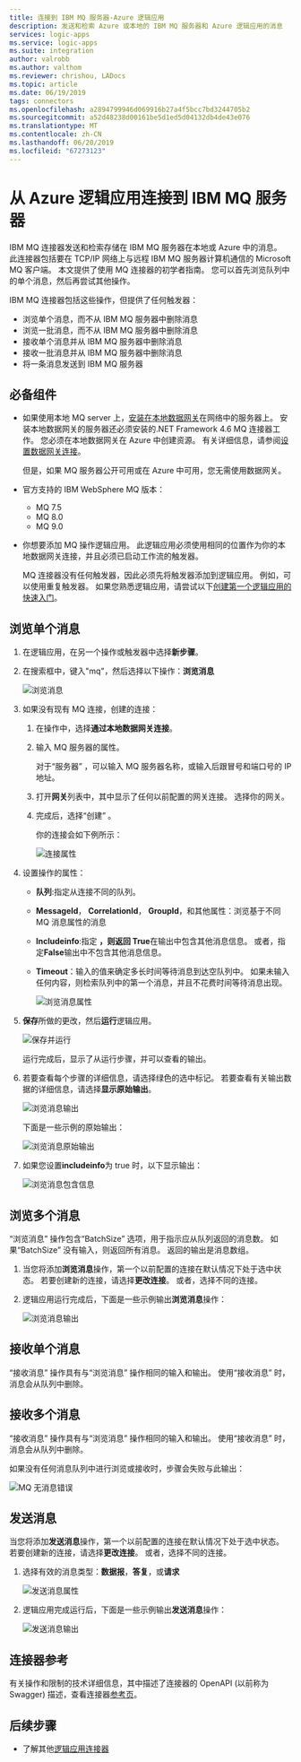 ```yaml
---
title: 连接到 IBM MQ 服务器-Azure 逻辑应用
description: 发送和检索 Azure 或本地的 IBM MQ 服务器和 Azure 逻辑应用的消息
services: logic-apps
ms.service: logic-apps
ms.suite: integration
author: valrobb
ms.author: valthom
ms.reviewer: chrishou, LADocs
ms.topic: article
ms.date: 06/19/2019
tags: connectors
ms.openlocfilehash: a2894799946d069916b27a4f5bcc7bd3244705b2
ms.sourcegitcommit: a52d48238d00161be5d1ed5d04132db4de43e076
ms.translationtype: MT
ms.contentlocale: zh-CN
ms.lasthandoff: 06/20/2019
ms.locfileid: "67273123"
---
```

# <a name="connect-to-an-ibm-mq-server-from-azure-logic-apps"></a>从 Azure 逻辑应用连接到 IBM MQ 服务器

IBM MQ 连接器发送和检索存储在 IBM MQ 服务器在本地或 Azure 中的消息。 此连接器包括要在 TCP/IP 网络上与远程 IBM MQ 服务器计算机通信的 Microsoft MQ 客户端。 本文提供了使用 MQ 连接器的初学者指南。 您可以首先浏览队列中的单个消息，然后再尝试其他操作。

IBM MQ 连接器包括这些操作，但提供了任何触发器：

- 浏览单个消息，而不从 IBM MQ 服务器中删除消息
- 浏览一批消息，而不从 IBM MQ 服务器中删除消息
- 接收单个消息并从 IBM MQ 服务器中删除消息
- 接收一批消息并从 IBM MQ 服务器中删除消息
- 将一条消息发送到 IBM MQ 服务器

## <a name="prerequisites"></a>必备组件

* 如果使用本地 MQ server 上，[安装在本地数据网关](../logic-apps/logic-apps-gateway-install.md)在网络中的服务器上。 安装本地数据网关的服务器还必须安装的.NET Framework 4.6 MQ 连接器工作。 您必须在本地数据网关在 Azure 中创建资源。 有关详细信息，请参阅[设置数据网关连接](../logic-apps/logic-apps-gateway-connection.md)。

  但是，如果 MQ 服务器公开可用或在 Azure 中可用，您无需使用数据网关。

* 官方支持的 IBM WebSphere MQ 版本：

  * MQ 7.5
  * MQ 8.0
  * MQ 9.0

* 你想要添加 MQ 操作逻辑应用。 此逻辑应用必须使用相同的位置作为你的本地数据网关连接，并且必须已启动工作流的触发器。 

  MQ 连接器没有任何触发器，因此必须先将触发器添加到逻辑应用。 例如，可以使用重复触发器。 如果您熟悉逻辑应用，请尝试以下[创建第一个逻辑应用的快速入门](../logic-apps/quickstart-create-first-logic-app-workflow.md)。 

## <a name="browse-a-single-message"></a>浏览单个消息

1. 在逻辑应用，在另一个操作或触发器中选择**新步骤**。 

1. 在搜索框中，键入"mq"，然后选择以下操作：**浏览消息**

   ![浏览消息](media/connectors-create-api-mq/Browse_message.png)

1. 如果没有现有 MQ 连接，创建的连接：  

   1. 在操作中，选择**通过本地数据网关连接**。
   
   1. 输入 MQ 服务器的属性。  

      对于“服务器”  ，可以输入 MQ 服务器名称，或输入后跟冒号和端口号的 IP 地址。
    
   1. 打开**网关**列表中，其中显示了任何以前配置的网关连接。 选择你的网关。
    
   1. 完成后，选择“创建”  。 
   
      你的连接会如下例所示：

      ![连接属性](media/connectors-create-api-mq/Connection_Properties.png)

1. 设置操作的属性：

   * **队列**:指定从连接不同的队列。

   * **MessageId**， **CorrelationId**， **GroupId**，和其他属性：浏览基于不同 MQ 消息属性的消息

   * **Includeinfo**:指定 **，则返回 True**在输出中包含其他消息信息。 或者，指定**False**输出中不包含其他消息信息。

   * **Timeout**：输入的值来确定多长时间等待消息到达空队列中。 如果未输入任何内容，则检索队列中的第一个消息，并且不花费时间等待消息出现。

     ![浏览消息属性](media/connectors-create-api-mq/Browse_message_Props.png)

1. **保存**所做的更改，然后**运行**逻辑应用。

   ![保存并运行](media/connectors-create-api-mq/Save_Run.png)

   运行完成后，显示了从运行步骤，并可以查看的输出。

1. 若要查看每个步骤的详细信息，请选择绿色的选中标记。 若要查看有关输出数据的详细信息，请选择**显示原始输出**。

   ![浏览消息输出](media/connectors-create-api-mq/Browse_message_output.png)  

   下面是一些示例的原始输出：

   ![浏览消息原始输出](media/connectors-create-api-mq/Browse_message_raw_output.png)

1. 如果您设置**includeinfo**为 true 时，以下显示输出：

   ![浏览消息包含信息](media/connectors-create-api-mq/Browse_message_Include_Info.png)

## <a name="browse-multiple-messages"></a>浏览多个消息

“浏览消息”  操作包含“BatchSize”  选项，用于指示应从队列返回的消息数。  如果“BatchSize”  没有输入，则返回所有消息。 返回的输出是消息数组。

1. 当您将添加**浏览消息**操作，第一个以前配置的连接在默认情况下处于选中状态。 若要创建新的连接，请选择**更改连接**。 或者，选择不同的连接。

1. 逻辑应用运行完成后，下面是一些示例输出**浏览消息**操作：

   ![浏览消息输出](media/connectors-create-api-mq/Browse_messages_output.png)

## <a name="receive-single-message"></a>接收单个消息

“接收消息”  操作具有与“浏览消息”  操作相同的输入和输出。 使用“接收消息”  时，消息会从队列中删除。

## <a name="receive-multiple-messages"></a>接收多个消息

“接收消息”  操作具有与“浏览消息”  操作相同的输入和输出。 使用“接收消息”  时，消息会从队列中删除。

如果没有任何消息队列中进行浏览或接收时，步骤会失败与此输出：  

![MQ 无消息错误](media/connectors-create-api-mq/MQ_No_Msg_Error.png)

## <a name="send-message"></a>发送消息

当您将添加**发送消息**操作，第一个以前配置的连接在默认情况下处于选中状态。 若要创建新的连接，请选择**更改连接**。 或者，选择不同的连接。

1. 选择有效的消息类型：**数据报**，**答复**，或**请求**  

   ![发送消息属性](media/connectors-create-api-mq/Send_Msg_Props.png)

1. 逻辑应用完成运行后，下面是一些示例输出**发送消息**操作：

   ![发送消息输出](media/connectors-create-api-mq/Send_Msg_Output.png)

## <a name="connector-reference"></a>连接器参考

有关操作和限制的技术详细信息，其中描述了连接器的 OpenAPI (以前称为 Swagger) 描述，查看连接器[参考页](/connectors/mq/)。

## <a name="next-steps"></a>后续步骤

* 了解其他[逻辑应用连接器](../connectors/apis-list.md)
